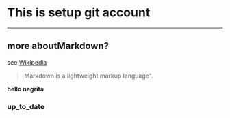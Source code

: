 # This is setup git account

----
## more aboutMarkdown?
see [Wikipedia](http://en.wikipedia.org/wiki/Markdown)

> Markdown is a lightweight markup language".

__hello negrita__
### up_to_date
